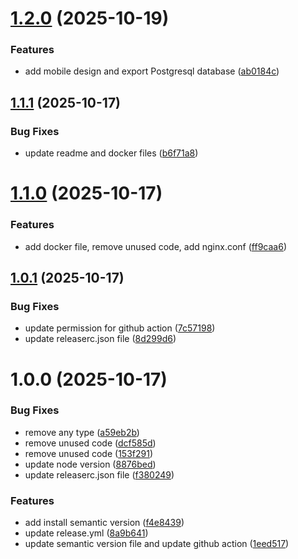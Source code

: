 # [1.2.0](https://github.com/Alamnzr123/ops-candidate-evaluation-fullstack/compare/v1.1.1...v1.2.0) (2025-10-19)


### Features

* add mobile design and export Postgresql database ([ab0184c](https://github.com/Alamnzr123/ops-candidate-evaluation-fullstack/commit/ab0184c69ad6e572c491c04825fa56a87eaf1985))

## [1.1.1](https://github.com/Alamnzr123/ops-candidate-evaluation-fullstack/compare/v1.1.0...v1.1.1) (2025-10-17)


### Bug Fixes

* update readme and docker files ([b6f71a8](https://github.com/Alamnzr123/ops-candidate-evaluation-fullstack/commit/b6f71a8f1d8b5864e2ce8c103c052b5747a160bf))

# [1.1.0](https://github.com/Alamnzr123/ops-candidate-evaluation-fullstack/compare/v1.0.1...v1.1.0) (2025-10-17)


### Features

* add docker file, remove unused code, add nginx.conf ([ff9caa6](https://github.com/Alamnzr123/ops-candidate-evaluation-fullstack/commit/ff9caa6aba5873f79361f53af792d02bec663c42))

## [1.0.1](https://github.com/Alamnzr123/ops-candidate-evaluation-fullstack/compare/v1.0.0...v1.0.1) (2025-10-17)


### Bug Fixes

* update permission for github action ([7c57198](https://github.com/Alamnzr123/ops-candidate-evaluation-fullstack/commit/7c57198a48b7ed400e943300b6333131e937b53b))
* update releaserc.json file ([8d299d6](https://github.com/Alamnzr123/ops-candidate-evaluation-fullstack/commit/8d299d6d34e87ffa457fb2d3ba907f6e2e4043e8))

# 1.0.0 (2025-10-17)


### Bug Fixes

* remove any type ([a59eb2b](https://github.com/Alamnzr123/ops-candidate-evaluation-fullstack/commit/a59eb2b18370f87dfb2188608b587592b6ad59fc))
* remove unused code ([dcf585d](https://github.com/Alamnzr123/ops-candidate-evaluation-fullstack/commit/dcf585d92bd2b6edaabf37848accc244cfd12b91))
* remove unused code ([153f291](https://github.com/Alamnzr123/ops-candidate-evaluation-fullstack/commit/153f2912a30d3bbfbb36cea453a6b9289789b11e))
* update node version ([8876bed](https://github.com/Alamnzr123/ops-candidate-evaluation-fullstack/commit/8876beda0319489caf171229495f71a949111802))
* update releaserc.json file ([f380249](https://github.com/Alamnzr123/ops-candidate-evaluation-fullstack/commit/f3802491959f00410f8602ff8d31ae5e909ba5d1))


### Features

* add install semantic version ([f4e8439](https://github.com/Alamnzr123/ops-candidate-evaluation-fullstack/commit/f4e84397c4996e1cde4426d4b5486c636e05f62e))
* update release.yml ([8a9b641](https://github.com/Alamnzr123/ops-candidate-evaluation-fullstack/commit/8a9b641313b29358ab751d6f9167413f6e362df8))
* update semantic version file and update github action ([1eed517](https://github.com/Alamnzr123/ops-candidate-evaluation-fullstack/commit/1eed517ae73cba20e09f5e37cbf7b90dac9c1f08))
